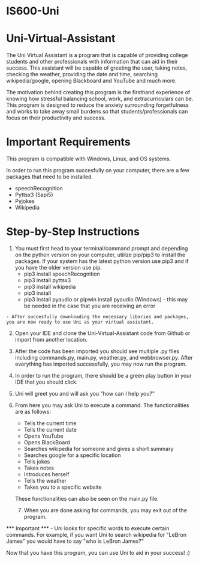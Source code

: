 # IS600-Uni
# Uni-Virtual-Assistant

The Uni Virtual Assistant is a program that is capable of providing college students and other professionals with information that can aid in their success. This assistant will be capable of greeting the user, taking notes, checking the weather, providing the date and time, searching wikipedia/google, opening Blackboard and YouTube and much more.  

The motivation behind creating this program is the firsthand experience of knowing how stressful balancing school, work, and extracurriculars can be. This program is designed to reduce the anxiety surrounding forgetfulness and works to take away small burdens so that students/professionals can focus on their productivity and success. 


# Important Requirements

This program is compatible with Windows, Linux, and OS systems. 
 
In order to run this program succesfully on your computer, there are a few packages that need to be installed.
   - speechRecognition
   - Pyttsx3 (Sapi5)
   - Pyjokes 
   - Wikipedia 
   
# Step-by-Step Instructions
   1) You must first head to your terminal/command prompt and depending on the python version on your computer, utilize pip/pip3 to install the packages. If your      system has the latest python version use pip3 and if you have the older version use pip. 
         - pip3 install speechRecognition
         - pip3 install pyttsx3
         - pip3 install wikipedia 
         - pip3 install 
         - pip3 install pyaudio or pipwin install pyaudio (Windows) - this may be needed in the case that you are receiving an error
         
    - After succesfully downloading the necessary libaries and packages, you are now ready to use Uni as your virtual assistant. 
   
   2) Open your IDE and clone the Uni-Virtual-Assistant code from Github or import from another location. 
   
   3) After the code has been imported you should see multiple .py files including commands.py, main.py, weather.py, and webbrowser.py. After everything has               imported successfully, you may now run the program.
   
   4) In order to run the program, there should be a green play button in your IDE that you should click.
   
   5) Uni will greet you and will ask you "how can I help you?"
   
   6) From here you may ask Uni to execute a command. The functionalities are as follows:
         - Tells the current time 
         - Tells the current date 
         - Opens YouTube 
         - Opens BlackBoard 
         - Searches wikipedia for someone and gives a short summary 
         - Searches google for a specific location
         - Tells jokes 
         - Takes notes 
         - Introduces herself
         - Tells the weather 
         - Takes you to a specific website
         
      These functionalities can also be seen on the main.py file. 
      
      7) When you are done asking for commands, you may exit out of the program. 
         
   *** Important ***
         - Uni looks for specific words to execute certain commands. For example, if you want Uni to search wikipedia for "LeBron James" you would have to say "who          is LeBron James?"
         
   Now that you have this program, you can use Uni to aid in your success! :)

 
